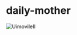 # daily-mother
![UimovileII](https://github.com/ocralo/daily-mother/assets/111259182/dc66ea15-fe35-4762-ac96-635219372dc3)
